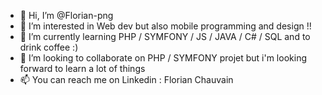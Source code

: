 - 👋 Hi, I’m @Florian-png
- 👀 I’m interested in Web dev but also mobile programming and design !! 
- 🌱 I’m currently learning PHP / SYMFONY / JS / JAVA / C# / SQL and to drink coffee :) 
- 💞️ I’m looking to collaborate on PHP / SYMFONY projet but i'm looking forward to learn a lot of things
- 📫 You can reach me on Linkedin : Florian Chauvain
